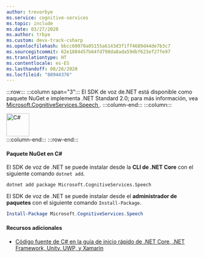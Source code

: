 ```yaml
---
author: trevorbye
ms.service: cognitive-services
ms.topic: include
ms.date: 03/27/2020
ms.author: trbye
ms.custom: devx-track-csharp
ms.openlocfilehash: bbcc60070a05155a6143d3f1ff4689d44de7b3c7
ms.sourcegitcommit: 62e1884457b64fd798da8ada59dbf623ef27fe97
ms.translationtype: HT
ms.contentlocale: es-ES
ms.lasthandoff: 08/26/2020
ms.locfileid: "88944376"
---
```

:::row:::
    :::column span="3":::
        El SDK de voz de.NET está disponible como paquete NuGet e implementa .NET Standard 2.0; para más información, vea <a href="https://www.nuget.org/packages/Microsoft.CognitiveServices.Speech" target="_blank">Microsoft.CognitiveServices.Speech <span class="docon docon-navigate-external x-hidden-focus"></span></a>.
    :::column-end:::
    :::column:::
        <br>
        <div class="icon is-large">
            <img alt="C#" src="https://docs.microsoft.com/media/logos/logo_Csharp.svg" width="60px">
        </div>
    :::column-end:::
:::row-end:::

#### <a name="c-nuget-package"></a>Paquete NuGet en C#

El SDK de voz de .NET se puede instalar desde la **CLI de .NET Core** con el siguiente comando `dotnet add`.

```dotnetcli
dotnet add package Microsoft.CognitiveServices.Speech
```

El SDK de voz de .NET se puede instalar desde el **administrador de paquetes** con el siguiente comando `Install-Package`.

```powershell
Install-Package Microsoft.CognitiveServices.Speech
```

#### <a name="additional-resources"></a>Recursos adicionales

- <a href="https://github.com/Azure-Samples/cognitive-services-speech-sdk/tree/master/quickstart/csharp" target="_blank">Código fuente de C# en la guía de inicio rápido de .NET Core, .NET Framework, Unity, UWP, y Xamarin <span class="docon docon-navigate-external x-hidden-focus"></span></a>